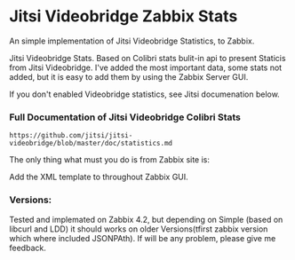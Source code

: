 # Jitsi Videobridge Zabbix Stats
An simple implementation of Jitsi Videobridge Statistics, to Zabbix. 

Jitsi Videobridge Stats. Based on Colibri stats bulit-in api to present Staticis from Jitsi Videobridge. I've added the most important data, some stats not added, but it is easy to add them by using the Zabbix Server GUI. 

If you don't enabled Videobridge statistics, see Jitsi documenation below.

### Full Documentation of Jitsi Videobridge Colibri Stats

`https://github.com/jitsi/jitsi-videobridge/blob/master/doc/statistics.md`

The only thing what must you do is from Zabbix site is:

Add the XML template to throughout Zabbix GUI.

### Versions:

Tested and implemated on Zabbix 4.2, but depending on Simple (based on libcurl and LDD) it should works on older Versions(tfirst zabbix version which where included JSONPAth). If will be any problem, please give me feedback.

